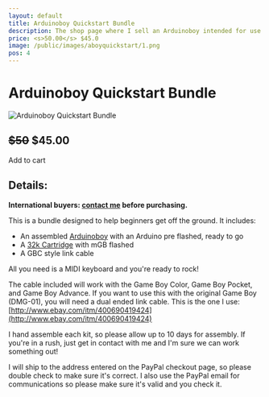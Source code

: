 ```yaml
---
layout: default
title: Arduinoboy Quickstart Bundle
description: The shop page where I sell an Arduinoboy intended for use with the Nintendo Gameboy and MIDI
price: <s>50.00</s> $45.0
image: /public/images/aboyquickstart/1.png
pos: 4
---
```

# Arduinoboy Quickstart Bundle

<div class="gallery">
	<img src="{{ site.baseurl }}public/images/aboyquickstart/1.png" alt="Arduinoboy Quickstart Bundle" id="gallery_image">
</div>

<!--## $50-->
<h2><s>$50</s> $45.00</h2>

<div class="addToCart noselect" onclick="addToCart()">
  Add to cart
</div>

## Details:

**International buyers: [contact me](mailto:bro@catskull.net) before purchasing.**

This is a bundle designed to help beginners get off the ground. It includes:

 - An assembled [Arduinoboy](http://shop.catskull.net/arduinoboy) with an Arduino pre flashed, ready to go
 - A [32k Cartridge](http://shop.catskull.net/32kcart) with mGB flashed
 - A GBC style link cable

 All you need is a MIDI keyboard and you're ready to rock!
 
The cable included will work with the Game Boy Color, Game Boy Pocket, and Game Boy Advance. If you want to use this with the original Game Boy (DMG-01), you will need a dual ended link cable. This is the one I use: [http://www.ebay.com/itm/400690419424](http://www.ebay.com/itm/400690419424)
 
I hand assemble each kit, so please allow up to 10 days for assembly. If you're in a rush, just get in contact with me and I'm sure we can work something out!

I will ship to the address entered on the PayPal checkout page, so please double check to make sure it's correct. I also use the PayPal email for communications so please make sure it's valid and you check it.

<form id="paypal" target="paypal" action="https://www.paypal.com/cgi-bin/webscr" method="post">
  <input type="hidden" name="cmd" value="_s-xclick">
  <input type="hidden" name="hosted_button_id" value="WL7HJNP5CLC4Y">
</form>

